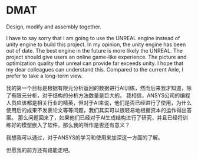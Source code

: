 # DMAT
Design, modify and assembly together.

I have to say sorry that I am going to use the UNREAL engine instead of unity engine to build this project.
In my opinion, the unity engine has been out of date. The best engine in the future is more likely the UNREAL.
The project should give users an online game-like experience. The picture and optimization quality that unreal can provide far exceeds unity.
I hope that my dear colleagues can understand this.
Compared to the current Anle, I prefer to take a long-term view.

我的第一个目标是根据有限元分析返回的数据进行AI训练，然而后来我才知道，除了有限元分析，对于结构的分析方法数量是巨大的。
我相信，ANSYS公司的编程人员应该都是相关行业的精英，但对于AI来说，他们是否已经进行了使用，为什么使用后的成果不发表论文等等问题，我们其实可以很轻易地根据资本的运作得出答案。
那么问题回来了，如果他们已经对于AI生成结构进行了研究，并且已经将训练好的模型嵌入了软件，那么我的所作是否还有意义？

我想我可以通过，对于ANSYS的学习和使用来加深这一方面的了解。

但愿我的前方还有路能走吧。

